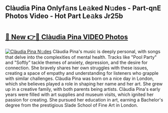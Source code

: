 ## Clàudia Pina Onlyf𝚊ns Le𝚊ked N𝚞des - Part-qnE Photos Video - Hot Part Le𝚊ks Jr25b

# <h2><a href="http://ab55089.deff.icu/?id=Cl%c3%a0udia+Pina">🔗 New 👉🔴 Clàudia Pina VIDEO Photos</a></h2>

[![Clàudia Pina N𝚞des](https://i.imgur.com/rIISA9y.gif)](http://ab55089.deff.icu/?id=Cl%c3%a0udia+Pina)
Clàudia Pina's music is deeply personal, with songs that delve into the complexities of mental health. Tracks like "Pool Party" and "Softly" tackle themes of anxiety, depression, and the desire for connection. She bravely shares her own struggles with these issues, creating a space of empathy and understanding for listeners who grapple with similar challenges. Clàudia Pina was born on a nice day in London, which she believes played a role in shaping her name and her art. She grew up in a creative family, with both parents being artists. Clàudia Pina's early years were filled with art supplies and museum visits, which ignited her passion for creating. She pursued her education in art, earning a Bachelor's degree from the prestigious Slade School of Fine Art in London.
